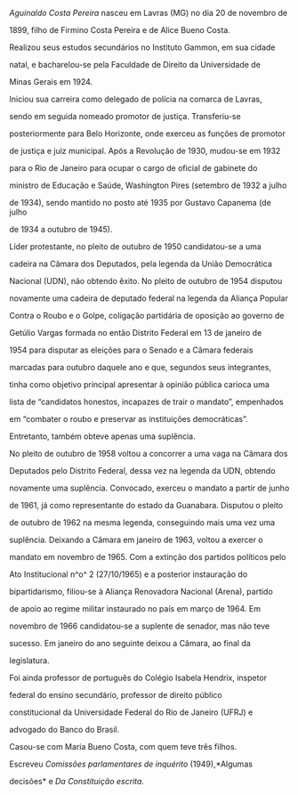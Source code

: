 

*Aguinaldo Costa Pereira* nasceu em Lavras (MG) no dia 20 de novembro de

1899, filho de Firmino Costa Pereira e de Alice Bueno Costa.



Realizou seus estudos secundários no Instituto Gammon, em sua cidade

natal, e bacharelou-se pela Faculdade de Direito da Universidade de

Minas Gerais em 1924.



Iniciou sua carreira como delegado de polícia na comarca de Lavras,

sendo em seguida nomeado promotor de justiça. Transferiu-se

posteriormente para Belo Horizonte, onde exerceu as funções de promotor

de justiça e juiz municipal. Após a Revolução de 1930, mudou-se em 1932

para o Rio de Janeiro para ocupar o cargo de oficial de gabinete do

ministro de Educação e Saúde, Washington Pires (setembro de 1932 a julho

de 1934), sendo mantido no posto até 1935 por Gustavo Capanema (de julho

de 1934 a outubro de 1945).



Líder protestante, no pleito de outubro de 1950 candidatou-se a uma

cadeira na Câmara dos Deputados, pela legenda da União Democrática

Nacional (UDN), não obtendo êxito. No pleito de outubro de 1954 disputou

novamente uma cadeira de deputado federal na legenda da Aliança Popular

Contra o Roubo e o Golpe, coligação partidária de oposição ao governo de

Getúlio Vargas formada no então Distrito Federal em 13 de janeiro de

1954 para disputar as eleições para o Senado e a Câmara federais

marcadas para outubro daquele ano e que, segundos seus integrantes,

tinha como objetivo principal apresentar à opinião pública carioca uma

lista de “candidatos honestos, incapazes de trair o mandato”, empenhados

em “combater o roubo e preservar as instituições democráticas”.

Entretanto, também obteve apenas uma suplência.



No pleito de outubro de 1958 voltou a concorrer a uma vaga na Câmara dos

Deputados pelo Distrito Federal, dessa vez na legenda da UDN, obtendo

novamente uma suplência. Convocado, exerceu o mandato a partir de junho

de 1961, já como representante do estado da Guanabara. Disputou o pleito

de outubro de 1962 na mesma legenda, conseguindo mais uma vez uma

suplência. Deixando a Câmara em janeiro de 1963, voltou a exercer o

mandato em novembro de 1965. Com a extinção dos partidos políticos pelo

Ato Institucional n^o^ 2 (27/10/1965) e a posterior instauração do

bipartidarismo, filiou-se à Aliança Renovadora Nacional (Arena), partido

de apoio ao regime militar instaurado no país em março de 1964. Em

novembro de 1966 candidatou-se a suplente de senador, mas não teve

sucesso. Em janeiro do ano seguinte deixou a Câmara, ao final da

legislatura.



Foi ainda professor de português do Colégio Isabela Hendrix, inspetor

federal do ensino secundário, professor de direito público

constitucional da Universidade Federal do Rio de Janeiro (UFRJ) e

advogado do Banco do Brasil.



Casou-se com Maria Bueno Costa, com quem teve três filhos.



Escreveu *Comissões parlamentares de inquérito* (1949),*Algumas

decisões* e *Da Constituição escrita*.



